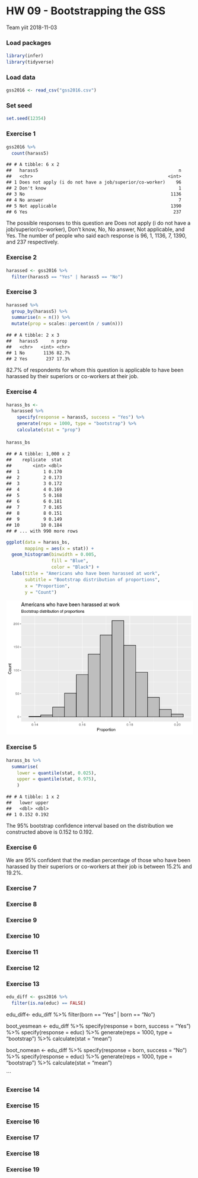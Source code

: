 HW 09 - Bootstrapping the GSS
================
Team yiit
2018-11-03

### Load packages

``` r
library(infer)
library(tidyverse)
```

### Load data

``` r
gss2016 <- read_csv("gss2016.csv")
```

### Set seed

``` r
set.seed(12354)
```

### Exercise 1

``` r
gss2016 %>%
  count(harass5)
```

    ## # A tibble: 6 x 2
    ##   harass5                                                     n
    ##   <chr>                                                   <int>
    ## 1 Does not apply (i do not have a job/superior/co-worker)    96
    ## 2 Don't know                                                  1
    ## 3 No                                                       1136
    ## 4 No answer                                                   7
    ## 5 Not applicable                                           1390
    ## 6 Yes                                                       237

The possible responses to this question are Does not apply (i do not
have a job/superior/co-worker), Don’t know, No, No answer, Not
applicable, and Yes. The number of people who said each response is 96,
1, 1136, 7, 1390, and 237 respectively.

### Exercise 2

``` r
harassed <- gss2016 %>%
  filter(harass5 == "Yes" | harass5 == "No")
```

### Exercise 3

``` r
harassed %>%
  group_by(harass5) %>%
  summarise(n = n()) %>%
  mutate(prop = scales::percent(n / sum(n)))
```

    ## # A tibble: 2 x 3
    ##   harass5     n prop 
    ##   <chr>   <int> <chr>
    ## 1 No       1136 82.7%
    ## 2 Yes       237 17.3%

82.7% of respondents for whom this question is applicable to have been
harassed by their superiors or co-workers at their job.

### Exercise 4

``` r
harass_bs <- 
  harassed %>%
    specify(response = harass5, success = "Yes") %>% 
    generate(reps = 1000, type = "bootstrap") %>% 
    calculate(stat = "prop")

harass_bs
```

    ## # A tibble: 1,000 x 2
    ##    replicate  stat
    ##        <int> <dbl>
    ##  1         1 0.170
    ##  2         2 0.173
    ##  3         3 0.172
    ##  4         4 0.169
    ##  5         5 0.168
    ##  6         6 0.181
    ##  7         7 0.165
    ##  8         8 0.151
    ##  9         9 0.149
    ## 10        10 0.184
    ## # ... with 990 more rows

``` r
ggplot(data = harass_bs, 
       mapping = aes(x = stat)) +
  geom_histogram(binwidth = 0.005, 
                 fill = "Blue", 
                 color = "Black") +
  labs(title = "Americans who have been harassed at work",
       subtitle = "Bootstrap distribution of proportions",
       x = "Proportion",
       y = "Count")
```

![](hw-09-bootstrap-gss_files/figure-gfm/visualize-bootstrap-1.png)<!-- -->

### Exercise 5

``` r
harass_bs %>%
  summarise(
    lower = quantile(stat, 0.025),
    upper = quantile(stat, 0.975),
    )
```

    ## # A tibble: 1 x 2
    ##   lower upper
    ##   <dbl> <dbl>
    ## 1 0.152 0.192

The 95% bootstrap confidence interval based on the distribution we
constructed above is 0.152 to 0.192.

### Exercise 6

We are 95% confident that the median percentage of those who have been
harassed by their superiors or co-workers at their job is between 15.2%
and 19.2%.

### Exercise 7

### Exercise 8

### Exercise 9

### Exercise 10

### Exercise 11

### Exercise 12

### Exercise 13

``` r
edu_diff <- gss2016 %>%
  filter(is.na(educ) == FALSE)
```

edu\_diff\<- edu\_diff %\>% filter(born == “Yes” | born == “No”)

boot\_yesmean \<- edu\_diff %\>% specify(response = born, success =
“Yes”) %\>% specify(response = educ) %\>% generate(reps = 1000, type
= “bootstrap”) %\>% calculate(stat = “mean”)

boot\_nomean \<- edu\_diff %\>% specify(response = born, success = “No”)
%\>% specify(response = educ) %\>% generate(reps = 1000, type =
“bootstrap”) %\>% calculate(stat = “mean”)

\`\`\`

### Exercise 14

### Exercise 15

### Exercise 16

### Exercise 17

### Exercise 18

### Exercise 19
